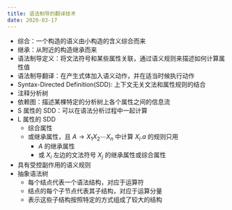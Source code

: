 ```yaml
---
title: 语法制导的翻译技术
date: 2020-03-17
---
```


- 综合：一个构造的语义由小构造的含义综合而来
- 继承：从附近的构造继承而来
- 语法制导定义：将文法符号和某些属性关联，通过语义规则来描述如何计算属性值
- 语法制导翻译：在产生式体加入语义动作，并在适当时候执行动作
- Syntax-Directed Definition(SDD): 上下文无关文法和属性规则的结合
- 注释分析树
- 依赖图：描述某棵特定的分析树上各个属性之间的信息流
- S 属性的 SDD：可以在语法分析过程中一起计算
- L 属性的 SDD
  - 综合属性
  - 或继承属性，且 $A\rightarrow X_1X_2\cdots X_n$ 中计算 $X_i.a$ 的规则只用
    - $A$ 的继承属性
    - 或 $X_i$ 左边的文法符号 $X_j$ 的继承属性或综合属性
- 具有受控副作用的语义规则
- 抽象语法树
  - 每个结点代表一个语法结构，对应于运算符
  - 结点的每个子节点代表其子结构，对应于运算分量
  - 表示这些子结构按照特定的方式组成了较大的结构